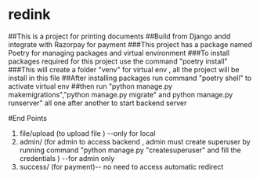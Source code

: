 # redink
##This is a project for printing documents
##Build from Django andd integrate with Razorpay for payment 
###This project has a package named Poetry for managing packages and virtual environment 
###To install packages required for this project use the command "poetry install" 
###This will create a folder "venv" for virtual env , all the project will be install in this file
##After installing packages run command "poetry shell"  to activate virtual env
##then run "python manage.py makemigrations","python manage.py migrate" and python manage.py runserver" all one after another to start backend server 


#End Points 
1. file/upload (to upload file ) --only for local 
2. admin/ (for admin to access backend , admin must create superuser by running command "python manage.py "createsuperuser" and fill the credentials ) --for admin only 
3. success/ (for payment)-- no need to access automatic redirect


